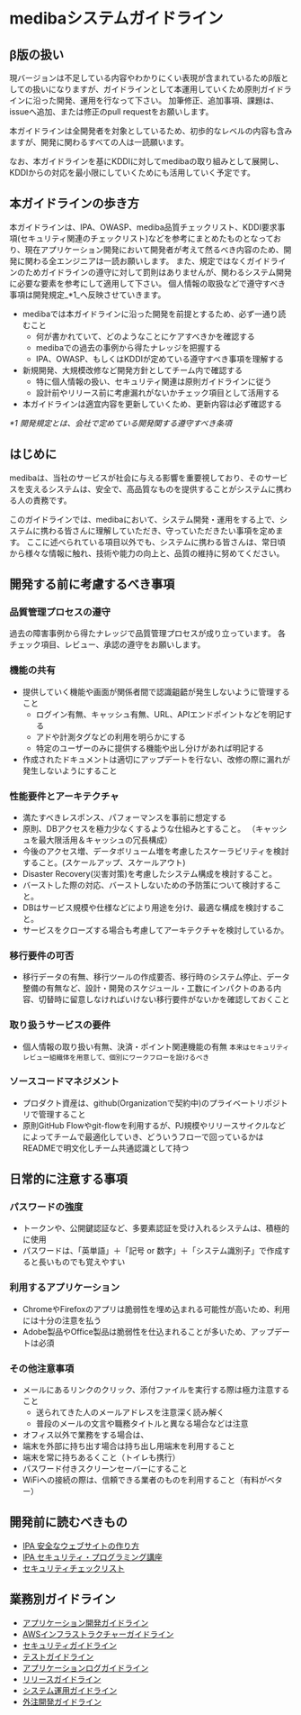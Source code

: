 # medibaシステムガイドライン

## β版の扱い

現バージョンは不足している内容やわかりにくい表現が含まれているためβ版としての扱いになりますが、ガイドラインとして本運用していくため原則ガイドラインに沿った開発、運用を行なって下さい。
加筆修正、追加事項、課題は、issueへ追加、または修正のpull requestをお願いします。

本ガイドラインは全開発者を対象としているため、初歩的なレベルの内容も含みますが、開発に関わるすべての人は一読願います。

なお、本ガイドラインを基にKDDIに対してmedibaの取り組みとして展開し、KDDIからの対応を最小限にしていくためにも活用していく予定です。

## 本ガイドラインの歩き方

本ガイドラインは、IPA、OWASP、mediba品質チェックリスト、KDDI要求事項(セキュリティ関連のチェックリスト)などを参考にまとめたものとなっており、現在アプリケーション開発において開発者が考えて然るべき内容のため、開発に関わる全エンジニアは一読お願いします。
また、規定ではなくガイドラインのためガイドラインの遵守に対して罰則はありませんが、関わるシステム開発に必要な要素を参考にして適用して下さい。
個人情報の取扱などで遵守すべき事項は開発規定_*1_へ反映させていきます。

- medibaでは本ガイドラインに沿った開発を前提とするため、必ず一通り読むこと
   - 何が書かれていて、どのようなことにケアすべきかを確認する
   - medibaでの過去の事例から得たナレッジを把握する
   - IPA、OWASP、もしくはKDDIが定めている遵守すべき事項を理解する
- 新規開発、大規模改修など開発方針としてチーム内で確認する
   - 特に個人情報の扱い、セキュリティ関連は原則ガイドラインに従う
   - 設計前やリリース前に考慮漏れがないかチェック項目として活用する
- 本ガイドラインは適宜内容を更新していくため、更新内容は必ず確認する

_*1 開発規定とは、会社で定めている開発関する遵守すべき条項_

## はじめに
medibaは、当社のサービスが社会に与える影響を重要視しており、そのサービスを支えるシステムは、安全で、高品質なものを提供することがシステムに携わる人の責務です。

このガイドラインでは、medibaにおいて、システム開発・運用をする上で、システムに携わる皆さんに理解していただき、守っていただきたい事項を定めます。
ここに述べられている項目以外でも、システムに携わる皆さんは、常日頃から様々な情報に触れ、技術や能力の向上と、品質の維持に努めてください。

## 開発する前に考慮するべき事項

### 品質管理プロセスの遵守

過去の障害事例から得たナレッジで品質管理プロセスが成り立っています。
各チェック項目、レビュー、承認の遵守をお願いします。

### 機能の共有

- 提供していく機能や画面が関係者間で認識齟齬が発生しないように管理すること
  - ログイン有無、キャッシュ有無、URL、APIエンドポイントなどを明記する
  - アドや計測タグなどの利用を明らかにする
  - 特定のユーザーのみに提供する機能や出し分けがあれば明記する
- 作成されたドキュメントは適切にアップデートを行ない、改修の際に漏れが発生しないようにすること

### 性能要件とアーキテクチャ

- 満たすべきレスポンス、パフォーマンスを事前に想定する
- 原則、DBアクセスを極力少なくするような仕組みとすること。 （キャッシュを最大限活用＆キャッシュの冗長構成）
- 今後のアクセス増、データボリューム増を考慮したスケーラビリティを検討すること。(スケールアップ、スケールアウト)
- Disaster Recovery(災害対策)を考慮したシステム構成を検討すること。
- バーストした際の対応、バーストしないための予防策について検討すること。
- DBはサービス規模や仕様などにより用途を分け、最適な構成を検討すること。
- サービスをクローズする場合も考慮してアーキテクチャを検討しているか。

### 移行要件の可否

- 移行データの有無、移行ツールの作成要否、移行時のシステム停止、データ整備の有無など、設計・開発のスケジュール・工数にインパクトのある内容、切替時に留意しなければいけない移行要件がないかを確認しておくこと

### 取り扱うサービスの要件

- 個人情報の取り扱い有無、決済・ポイント関連機能の有無
    `` 本来はセキュリティレビュー組織体を用意して、個別にワークフローを設けるべき ``

### ソースコードマネジメント

- プロダクト資産は、github(Organizationで契約中)のプライベートリポジトリで管理すること
- 原則GitHub Flowやgit-flowを利用するが、PJ規模やリリースサイクルなどによってチームで最適化していき、どういうフローで回っているかはREADMEで明文化しチーム共通認識として持つ

## 日常的に注意する事項

### パスワードの強度

- トークンや、公開鍵認証など、多要素認証を受け入れるシステムは、積極的に使用
- パスワードは、「英単語」＋「記号 or 数字」＋「システム識別子」で作成すると長いものでも覚えやすい

### 利用するアプリケーション

- ChromeやFirefoxのアプリは脆弱性を埋め込まれる可能性が高いため、利用には十分の注意を払う
- Adobe製品やOffice製品は脆弱性を仕込まれることが多いため、アップデートは必須

### その他注意事項

- メールにあるリンクのクリック、添付ファイルを実行する際は極力注意すること
    - 送られてきた人のメールアドレスを注意深く読み解く
    - 普段のメールの文言や職務タイトルと異なる場合などは注意
- オフィス以外で業務をする場合は、
 - 端末を外部に持ち出す場合は持ち出し用端末を利用すること
 - 端末を常に持ちあるくこと（トイレも携行）
 - パスワード付きスクリーンセーバーにすること
 - WiFiへの接続の際は、信頼できる業者のものを利用すること（有料がベター）

## 開発前に読むべきもの

- [IPA 安全なウェブサイトの作り方](https://www.ipa.go.jp/security/vuln/websecurity.html)
- [IPA セキュリティ・プログラミング講座](https://www.ipa.go.jp/security/awareness/vendor/programmingv2/index.html)
- [セキュリティチェックリスト](SecurityCheckList.md)

## 業務別ガイドライン

- [アプリケーション開発ガイドライン](AppDeveloperGuideline.md)
- [AWSインフラストラクチャーガイドライン](AWSInfraBuildGuideline.md)
- [セキュリティガイドライン](SecurityGuideline.md)
- [テストガイドライン](TestGuideline.md)
- [アプリケーションログガイドライン](AppLogGuideline.md)
- [リリースガイドライン](ReleaseGuideline.md)
- [システム運用ガイドライン](OpsGuideline.md)
- [外注開発ガイドライン](OutsouceDevelopmentGuideline.md)
